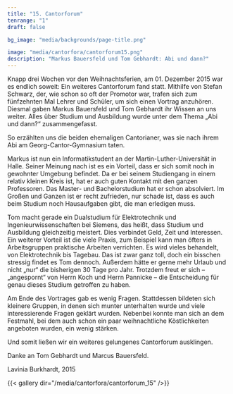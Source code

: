 ```yaml
---
title: "15. Cantorforum"
tenrange: "1"
draft: false

bg_image: "media/backgrounds/page-title.png"

image: "media/cantorfora/cantorforum15.png"
description: "Markus Bauersfeld und Tom Gebhardt: Abi und dann?"
---
```


Knapp drei Wochen vor den Weihnachtsferien, am 01. Dezember 2015 war es endlich soweit: Ein weiteres Cantorforum fand statt. Mithilfe von Stefan Schwarz, der, wie schon so oft der Promotor war, trafen sich zum fünfzehnten Mal Lehrer und Schüler, um sich einen Vortrag anzuhören. Diesmal gaben Markus Bauersfeld und Tom Gebhardt ihr Wissen an uns weiter. Alles über Studium und Ausbildung wurde unter dem Thema „Abi und dann?“ zusammengefasst.

So erzählten uns die beiden ehemaligen Cantorianer, was sie nach ihrem Abi am Georg-Cantor-Gymnasium taten.

Markus ist nun ein Informatikstudent an der Martin-Luther-Universität in Halle. Seiner Meinung nach ist es ein Vorteil, dass er sich somit noch in gewohnter Umgebung befindet. Da er bei seinem Studiengang in einem relativ kleinen Kreis ist, hat er auch guten Kontakt mit den ganzen Professoren. Das Master- und Bachelorstudium hat er schon absolviert. Im Großen und Ganzen ist er recht zufrieden, nur schade ist, dass es auch beim Studium noch Hausaufgaben gibt, die man erledigen muss.

Tom macht gerade ein Dualstudium für Elektrotechnik und Ingenieurwissenschaften bei Siemens, das heißt, dass Studium und Ausbildung gleichzeitig meistert. Dies verbindet Geld, Zeit und Interessen. Ein weiterer Vorteil ist die viele Praxis, zum Beispiel kann man öfters in Arbeitsgruppen praktische Arbeiten verrichten. Es wird vieles behandelt, von Elektrotechnik bis Tagebau. Das ist zwar ganz toll, doch ein bisschen stressig findet es Tom dennoch. Außerdem hätte er gerne mehr Urlaub und nicht „nur“ die bisherigen 30 Tage pro Jahr. Trotzdem freut er sich – „angespornt“ von Herrn Koch und  Herrn Pannicke – die Entscheidung für genau dieses Studium getroffen zu haben.

Am Ende des Vortrages gab es wenig Fragen. Stattdessen bildeten sich kleinere Gruppen, in denen sich munter unterhalten wurde und viele interessierende Fragen geklärt wurden. Nebenbei konnte man sich an dem Festmahl, bei dem auch schon ein paar weihnachtliche Köstlichkeiten angeboten wurden, ein wenig stärken.

Und somit ließen wir ein weiteres gelungenes Cantorforum ausklingen.

Danke an Tom Gebhardt und Marcus Bauersfeld.

Lavinia Burkhardt, 2015

{{< gallery dir="/media/cantorfora/cantorforum_15" />}}
